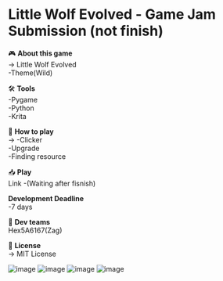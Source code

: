 # Little Wolf Evolved - Game Jam Submission  (not finish)





🎮 **About this game**  
→ Little Wolf Evolved<br>
-Theme(Wild)


🛠️ **Tools**  
-Pygame<br>
-Python<br>
-Krita<br>

🎯 **How to play**  
→ -Clicker<br>
  -Upgrade<br>
  -Finding resource<br>
  

📥 **Play**  
Link
  -(Waiting after fisnish)

  **Development Deadline**<br>
  -7 days

👥 **Dev teams**  
  Hex5A6167(Zag)

📜 **License**  
→ MIT License  

![image](https://github.com/user-attachments/assets/8386337e-dd7e-4741-8ca8-89aeacc4dafb)
![image](https://github.com/user-attachments/assets/6e034396-fd5c-4f28-8e96-3655a200b4cd)
![image](https://github.com/user-attachments/assets/d4fd196e-b222-4c49-a37c-89b9450ea8ec)
![image](https://github.com/user-attachments/assets/beedfde1-ff4a-414d-b723-793464762ba6)

